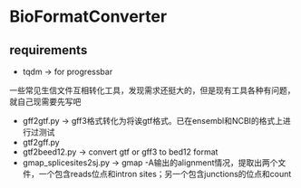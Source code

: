 # BioFormatConverter

## requirements

- tqdm -> for progressbar

一些常见生信文件互相转化工具，发现需求还挺大的，但是现有工具各种有问题，就自己现需要先写吧


- gff2gtf.py -> gff3格式转化为将诶gtf格式。已在ensembl和NCBI的格式上进行过测试
- gtf2gff.py
- gtf2beed12.py -> convert gtf or gff3 to bed12 format
- gmap_splicesites2sj.py -> gmap -A输出的alignment情况，提取出两个文件，一个包含reads位点和intron sites；另一个包含junctions的位点和count